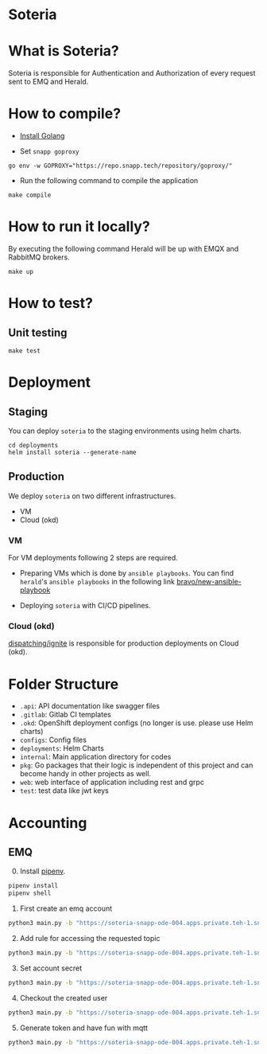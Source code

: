 # Soteria

# What is Soteria?

Soteria is responsible for Authentication and Authorization of every request sent to EMQ and Herald.

# How to compile?

- [Install Golang](https://golang.org/doc/install)

- Set `snapp goproxy`

`go env -w GOPROXY="https://repo.snapp.tech/repository/goproxy/"`

- Run the following command to compile the application

`make compile`

# How to run it locally?

By executing the following command Herald will be up with EMQX and RabbitMQ brokers.

`make up`

# How to test?

## Unit testing

`make test`

# Deployment

## Staging

You can deploy `soteria` to the staging environments using
helm charts.

```
cd deployments
helm install soteria --generate-name
```

## Production

We deploy `soteria` on two different infrastructures.

- VM
- Cloud (okd)

### VM

For VM deployments following 2 steps are required.

- Preparing VMs which is done by `ansible playbooks`. You can find `herald`'s
  `ansible playbooks` in the following link
  [bravo/new-ansible-playbook](https://gitlab.snapp.ir/bravo/new-ansible-playbook)

- Deploying `soteria` with CI/CD pipelines.

### Cloud (okd)

[dispatching/ignite](https://gitlab.snapp.ir/dispatching/ignite) is responsible
for production deployments on Cloud (okd).

# Folder Structure

- `.api`: API documentation like swagger files
- `.gitlab`: Gitlab CI templates
- `.okd`: OpenShift deployment configs (no longer is use. please use Helm charts)
- `configs`: Config files
- `deployments`: Helm Charts
- `internal`: Main application directory for codes
- `pkg`: Go packages that their logic is independent of this project and can become handy in other projects as well.
- `web`: web interface of application including rest and grpc
- `test`: test data like jwt keys

# Accounting

## EMQ

0. Install [pipenv](https://pipenv.pypa.io/en/latest/).

```sh
pipenv install
pipenv shell
```

1. First create an emq account

```sh
python3 main.py -b "https://soteria-snapp-ode-004.apps.private.teh-1.snappcloud.io/" new -u gossiper -p password -t emq
```

2. Add rule for accessing the requested topic

```sh
python3 main.py -b "https://soteria-snapp-ode-004.apps.private.teh-1.snappcloud.io/" rules-add --username gossiper --password password --topic gossiper_location --access-type sub
```

3. Set account secret

```sh
python3 main.py -b "https://soteria-snapp-ode-004.apps.private.teh-1.snappcloud.io/" set-secret --username gossiper --password password --secret secret
```

4. Checkout the created user

```sh
python3 main.py -b "https://soteria-snapp-ode-004.apps.private.teh-1.snappcloud.io/" show --username gossiper --password password
```

5. Generate token and have fun with mqtt

```sh
python3 main.py -b "https://soteria-snapp-ode-004.apps.private.teh-1.snappcloud.io/" token --username gossiper --secret secret --grant-type sub
```
